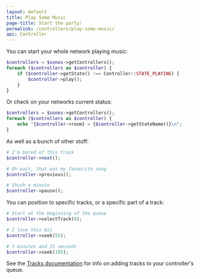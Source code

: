 ```yaml
---
layout: default
title: Play Some Music
page-title: Start the party!
permalink: /controllers/play-some-music/
api: Controller
---
```



You can start your whole network playing music:

```php
$controllers = $sonos->getControllers();
foreach ($controllers as $controller) {
    if ($controller->getState() !== Controller::STATE_PLAYING) {
        $controller->play();
    }
}
```


Or check on your networks current status:

```php
$controllers = $sonos->getControllers();
foreach ($controllers as $controller) {
    echo "{$controller->room} = {$controller->getStateName()}\n";
}
```


As well as a bunch of other stuff:

```php
# I'm bored of this track
$controller->next();

# Oh wait, that was my favourite song
$controller->previous();

# Shush a minute
$controller->pause();
```


You can position to specific tracks, or a specific part of a track:

```php
# Start at the beginning of the queue
$controller->selectTrack(0);

# I love this bit
$controller->seek(55);

# 3 minutes and 15 seconds
$controller->seek(195);
```

See the <a href='../../usage/tracks/'>Tracks documentation</a> for info on adding tracks to your controller's queue.
